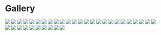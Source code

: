 # Gallery

[![](gallery/3F094131-A904-4E6D-B7E6-08E774CDDB2C.jpeg)](thumb/gallery/3F094131-A904-4E6D-B7E6-08E774CDDB2C.jpeg)
[![](gallery/4E904912-504F-4608-9713-5FC5B98D1CA3.jpeg)](thumb/gallery/4E904912-504F-4608-9713-5FC5B98D1CA3.jpeg)
[![](gallery/4EDBEC80-EB2D-4F04-AB3E-F0CD55EBB5B1.jpeg)](thumb/gallery/4EDBEC80-EB2D-4F04-AB3E-F0CD55EBB5B1.jpeg)
[![](gallery/5CF612E9-488E-4E1C-AAEA-97B5D17CD1E7.jpeg)](thumb/gallery/5CF612E9-488E-4E1C-AAEA-97B5D17CD1E7.jpeg)
[![](gallery/6BBAD978-10B4-4E2B-9A30-3ECA636D8B92.jpeg)](thumb/gallery/6BBAD978-10B4-4E2B-9A30-3ECA636D8B92.jpeg)
[![](gallery/9FE4046E-2304-4B35-A09E-7219E6188A6A.jpeg)](thumb/gallery/9FE4046E-2304-4B35-A09E-7219E6188A6A.jpeg)
[![](gallery/10E134C4-B7F1-4C35-95E5-7266263716A3.jpeg)](thumb/gallery/10E134C4-B7F1-4C35-95E5-7266263716A3.jpeg)
[![](gallery/24FDD8D2-3060-4ED9-AA12-4C94A1A18AE9.jpeg)](thumb/gallery/24FDD8D2-3060-4ED9-AA12-4C94A1A18AE9.jpeg)
[![](gallery/71E6A60A-4054-4473-B2CB-98A686F7C334.jpeg)](thumb/gallery/71E6A60A-4054-4473-B2CB-98A686F7C334.jpeg)
[![](gallery/073D9671-F36D-4507-9943-3238A3B28F9A.jpeg)](thumb/gallery/073D9671-F36D-4507-9943-3238A3B28F9A.jpeg)
[![](gallery/92B1D2FA-9F8C-4AB7-9749-F6F9BC8ADFD2.jpeg)](thumb/gallery/92B1D2FA-9F8C-4AB7-9749-F6F9BC8ADFD2.jpeg)
[![](gallery/94C5C483-D978-4D55-B0C8-D677D0AA6EEE.jpeg)](thumb/gallery/94C5C483-D978-4D55-B0C8-D677D0AA6EEE.jpeg)
[![](gallery/320F761B-A422-4011-A05E-2B54B52803B0.jpeg)](thumb/gallery/320F761B-A422-4011-A05E-2B54B52803B0.jpeg)
[![](gallery/797BC07E-1987-43D6-9644-788CA37796D7.jpeg)](thumb/gallery/797BC07E-1987-43D6-9644-788CA37796D7.jpeg)
[![](gallery/887FCD75-A0FD-4B95-A7D3-9D5A1F187F61.jpeg)](thumb/gallery/887FCD75-A0FD-4B95-A7D3-9D5A1F187F61.jpeg)
[![](gallery/935BCEC6-32E5-45B0-9023-51AC70303682.jpeg)](thumb/gallery/935BCEC6-32E5-45B0-9023-51AC70303682.jpeg)
[![](gallery/0940EA4F-7A37-49C9-8C52-0F9EAF7C36DB.jpeg)](thumb/gallery/0940EA4F-7A37-49C9-8C52-0F9EAF7C36DB.jpeg)
[![](gallery/1009CFD0-C31D-4035-8C28-82BB53C14AA4.jpeg)](thumb/gallery/1009CFD0-C31D-4035-8C28-82BB53C14AA4.jpeg)
[![](gallery/3165F80F-50A7-41E3-BA2A-16C3D31589CD.jpeg)](thumb/gallery/3165F80F-50A7-41E3-BA2A-16C3D31589CD.jpeg)
[![](gallery/13873CF7-386D-44DE-A9B3-2C595A4A2EB1.jpeg)](thumb/gallery/13873CF7-386D-44DE-A9B3-2C595A4A2EB1.jpeg)
[![](gallery/1223338A-76BA-464B-9AC9-0CFECB74DEAA.jpeg)](thumb/gallery/1223338A-76BA-464B-9AC9-0CFECB74DEAA.jpeg)
[![](gallery/A58A4D88-A09B-454A-9FDB-96039D767AC8_1_201_a.jpeg)](thumb/gallery/A58A4D88-A09B-454A-9FDB-96039D767AC8_1_201_a.jpeg)
[![](gallery/AECF3BCC-A3D5-42B7-9EFC-E21F18FE611B.jpeg)](thumb/gallery/AECF3BCC-A3D5-42B7-9EFC-E21F18FE611B.jpeg)
[![](gallery/BB705648-9ADE-47BA-A7D5-AC633E4D80E8.jpeg)](thumb/gallery/BB705648-9ADE-47BA-A7D5-AC633E4D80E8.jpeg)
[![](gallery/CA50D659-1415-482B-B8B6-4C30642A6AAE_1_201_a.jpeg)](thumb/gallery/CA50D659-1415-482B-B8B6-4C30642A6AAE_1_201_a.jpeg)
[![](gallery/CD12DD98-997E-4FBD-8242-4E1BFEC777F6.jpeg)](thumb/gallery/CD12DD98-997E-4FBD-8242-4E1BFEC777F6.jpeg)
[![](gallery/D9AB947D-7519-4F50-9BEE-066E50D8B58A.jpeg)](thumb/gallery/D9AB947D-7519-4F50-9BEE-066E50D8B58A.jpeg)
[![](gallery/D17DE4CA-4180-4D2F-8D51-9C79204B5CDC.jpeg)](thumb/gallery/D17DE4CA-4180-4D2F-8D51-9C79204B5CDC.jpeg)
[![](gallery/D4762E9A-36F1-4721-B0FF-E193D0B44062.jpeg)](thumb/gallery/D4762E9A-36F1-4721-B0FF-E193D0B44062.jpeg)
[![](gallery/EDE9F626-912D-4384-AACA-878949A456F5_1_201_a.jpeg)](thumb/gallery/EDE9F626-912D-4384-AACA-878949A456F5_1_201_a.jpeg)
[![](gallery/EE2ABF7D-9909-4589-9BBD-6FB83EFF978C.jpeg)](thumb/gallery/EE2ABF7D-9909-4589-9BBD-6FB83EFF978C.jpeg)
[![](gallery/F94BDFC5-66CB-443F-BC0E-C102DF8E45D5.jpeg)](thumb/gallery/F94BDFC5-66CB-443F-BC0E-C102DF8E45D5.jpeg)
[![](gallery/F9605111-E52A-4FCA-9870-EC3595084B1F.jpeg)](thumb/gallery/F9605111-E52A-4FCA-9870-EC3595084B1F.jpeg)
[![](gallery/FBAE8890-F17F-4F1E-8977-CECE961922DB.jpeg)](thumb/gallery/FBAE8890-F17F-4F1E-8977-CECE961922DB.jpeg)
[![](gallery/FF044AB7-00D1-4828-A80D-A5A4E6DD66F1.jpeg)](thumb/gallery/FF044AB7-00D1-4828-A80D-A5A4E6DD66F1.jpeg)

